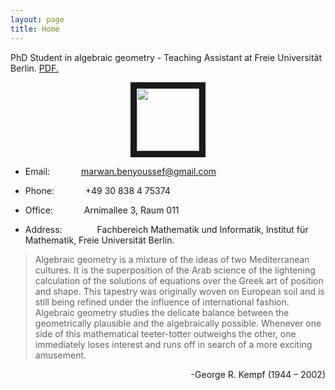```yaml
---
layout: page
title: Home
---
```

PhD Student in algebraic geometry - Teaching Assistant at Freie Universität Berlin. <a href="documents/cv-math-4.0.pdf" target="_blank">PDF.</a>

<p align="center">
<img src="https://images.unsplash.com/photo-1415604934674-561df9abf539?ixlib=rb-1.2.1&ixid=eyJhcHBfaWQiOjEyMDd9&auto=format&fit=crop&w=2772&q=80" width="100" height="100" border="10"/>
</p>

- Email: &emsp;&emsp;&emsp; marwan.benyoussef@gmail.com

- Phone: &emsp;&emsp;&emsp; +49 30 838 4 75374

- Office: &emsp;&emsp;&emsp; Arnimallee 3, Raum 011

- Address:&emsp;&emsp;&emsp;&emsp;Fachbereich Mathematik und Informatik, Institut für Mathematik, Freie Universität Berlin.
  
> Algebraic geometry is a mixture of the ideas of two Mediterranean cultures. It is the superposition of the Arab science of the lightening calculation of the solutions of equations over the Greek art of position and shape. This tapestry was originally woven on European soil and is still being refined under the influence of international fashion. Algebraic geometry studies the delicate balance between the geometrically plausible and the algebraically possible. Whenever one side of this mathematical teeter-totter outweighs the other, one immediately loses interest and runs off in search of a more exciting amusement.


<p align="right">
-George R. Kempf (1944 – 2002) 
</p>
